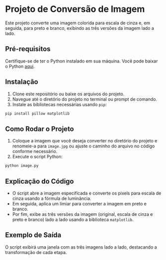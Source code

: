 # Projeto de Conversão de Imagem

Este projeto converte uma imagem colorida para escala de cinza e, em seguida, para preto e branco, exibindo as três versões da imagem lado a lado.

## Pré-requisitos

Certifique-se de ter o Python instalado em sua máquina. Você pode baixar o Python [aqui](https://www.python.org/downloads/).

## Instalação

1. Clone este repositório ou baixe os arquivos do projeto.
2. Navegue até o diretório do projeto no terminal ou prompt de comando.
3. Instale as bibliotecas necessárias usando `pip`:

```sh
pip install pillow matplotlib
```

## Como Rodar o Projeto

1. Coloque a imagem que você deseja converter no diretório do projeto e renomeie-a para `image.jpg` ou ajuste o caminho do arquivo no código conforme necessário.
2. Execute o script Python:

```sh
python image.py
```

## Explicação do Código

- O script abre a imagem especificada e converte os pixels para escala de cinza usando a fórmula de luminância.
- Em seguida, aplica um limiar para converter a imagem em preto e branco.
- Por fim, exibe as três versões da imagem (original, escala de cinza e preto e branco) lado a lado usando a biblioteca `matplotlib`.

## Exemplo de Saída

O script exibirá uma janela com as três imagens lado a lado, destacando a transformação de cada etapa.

```
```
